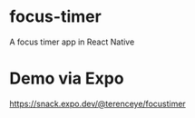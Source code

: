 # focus-timer
A focus timer app in React Native

# Demo via Expo 
https://snack.expo.dev/@terenceye/focustimer
